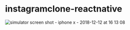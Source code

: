 # instagramclone-reactnative

![simulator screen shot - iphone x - 2018-12-12 at 16 13 08](https://user-images.githubusercontent.com/1490342/49858971-ee99bd80-fe28-11e8-8687-a7af4a36cb63.png)

